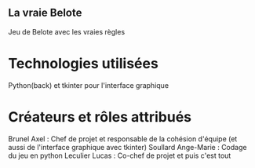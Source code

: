 ## La vraie Belote
Jeu de Belote avec les vraies règles 

# Technologies utilisées 
Python(back) et tkinter pour l'interface graphique

# Créateurs et rôles attribués
 
 Brunel Axel : Chef de projet et responsable de la cohésion d'équipe (et aussi de l'interface graphique avec tkinter)
 Soullard Ange-Marie : Codage du jeu en python 
 Leculier Lucas : Co-chef de projet et puis c'est tout
